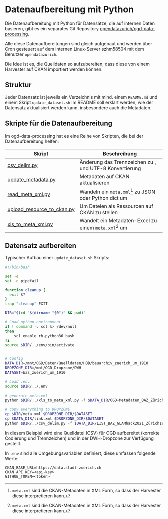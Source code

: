 Datenaufbereitung mit Python
============================

Die Datenaufbereitung mit Python für Datensätze, die auf internen Daten basieren, gibt es ein separates Git Repository [opendatazurich/ogd-data-processing](https://github.com/opendatazurich/ogd-data-processing).

Alle diese Datenaufbereitungen sind gleich aufgebaut und werden über Cron gesteuert auf dem internen Linux-Server szhm58504 mit dem Benutzer `opendatazurich`.

Die Idee ist es, die Quelldaten so aufzubereiten, dass diese von einem Harvester auf CKAN importiert werden können.

## Struktur

Jeder Datensatz ist jeweils ein Verzeichnis mit mind. einem `README.md` und einem Skript `update_dataset.sh`
Im README soll erklärt werden, wie der Datensatz aktualisiert werden kann, insbesondere auch die Metadaten.

## Skripte für die Datenaufbereitung

Im ogd-data-processing hat es eine Reihe von Skripten, die bei der Datenaufbereitung helfen:

| Skript                         | Beschreibung                                                   |
|--------------------------------|----------------------------------------------------------------|
| [csv_delim.py][]               | Änderung das Trennzeichen zu `,` und UTF-8 Konvertierung       |
| [update_metadata.py][]         | Metadaten auf CKAN aktualisieren                               |
| [read_meta_xml.py][]           | Wandeln ein `meta.xml`[^metaxml] zu JSON oder Python dict um   |
| [upload_resource_to_ckan.py][] | Um Dateien als Ressourcen auf CKAN zu stellen                  |
| [xls_to_meta_xml.py][]         | Wandelt ein Metadaten-Excel zu einem `meta.xml`[^metaxml] um   |

[csv_delim.py]: https://github.com/opendatazurich/ogd-data-processing/blob/main/csv_delim.py
[update_metadata.py]: https://github.com/opendatazurich/ogd-data-processing/blob/main/update_metadata.py
[read_meta_xml.py]: https://github.com/opendatazurich/ogd-data-processing/blob/main/read_meta_xml.py
[upload_resource_to_ckan.py]: https://github.com/opendatazurich/ogd-data-processing/blob/main/upload_resource_to_ckan.py
[xls_to_meta_xml.py]: https://github.com/opendatazurich/ogd-data-processing/blob/main/xls_to_meta_xml.py

## Datensatz aufbereiten

Typischer Aufbau einer `update_dataset.sh` Skripts:

```bash
#!/bin/bash

set -e
set -o pipefail

function cleanup {
  exit $?
}
trap "cleanup" EXIT

DIR="$(cd "$(dirname "$0")" && pwd)"

# Load python environment
if ! command -v scl &> /dev/null
then
    scl enable rh-python36 bash
fi
source $DIR/../env/bin/activate


# Config
DATA_DIR=/mnt/OGD/Daten/Quelldaten/HBD/bauarchiv_zuerich_um_1910
DROPZONE_DIR=/mnt/OGD_Dropzone/DWH
DATASET=baz_zuerich_um_1910

# Load .env
source $DIR/../.env

# generate meta.xml
python $DIR/../xls_to_meta_xml.py -f $DATA_DIR/OGD-Metadaten_BAZ_Zürich1910.xlsx -o $DIR/meta.xml

# copy everything to DROPZONE
cp $DIR/meta.xml $DROPZONE_DIR/$DATASET
cp $DATA_DIR/link.xml $DROPZONE_DIR/$DATASET
python $DIR/../csv_delim.py -f $DATA_DIR/LIST_BAZ_GLAMhack2021_Zürich1910.csv -d ";" -e cp1252 > $DROPZONE_DIR/$DATASET/baz_zuerich_um_1910.csv 
```

In diesem Beispiel wird eine Quelldatei (CSV) für OGD aufbereitet (korrekte Codierung und Trennzeichen) und in der DWH-Dropzone zur Verfügung gestellt.

In `.env` sind alle Umgebungsvariablen definiert, diese umfassen folgende Werte: 

```
CKAN_BASE_URL=https://data.stadt-zuerich.ch
CKAN_API_KEY=<api-key>
GITHUB_TOKEN=<token>
```

[^metaxml]: `meta.xml` sind die CKAN-Metadaten in XML Form, so dass der Harvester diese interpretieren kann.
